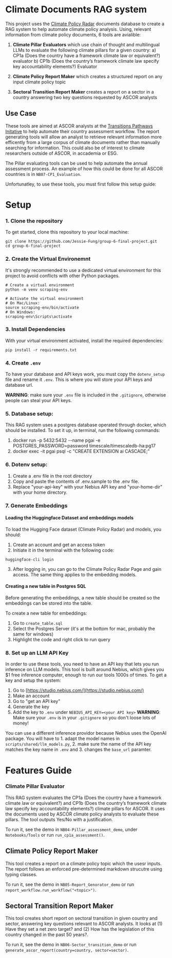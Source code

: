 # Climate Documents RAG system

This project uses the [Climate Policy Radar](https://huggingface.co/ClimatePolicyRadar) documents database to create a RAG system to help automate climate policy analysis. Using, relevant information from climate policy documents, 6 tools are avialible:

1. **Climate Pillar Evaluators** which use chain of thought and multilingual LLMs to evaluate the following climate pillars for a given country:
    a) CP1a (Does the country have a framework climate law or equivalent?) evaluator
    b) CP1b (Does the country’s framework climate law specify key accountability elements?) Evaluator

2. **Climate Policy Report Maker** which creates a structured report on any input climate policy topic

3. **Sectoral Transition Report Maker** creates a report on a sector in a country answering two key questions requested by ASCOR analysts

## Use Case

These tools are aimed at ASCOR analysts at the [Transitions Pathways Initative](https://www.transitionpathwayinitiative.org/) to help automate their country assessment workflow. The report generating tools will allow an analyst to retrieve relevant information more efficently from a large corpus of climate documents rather than manually searching for information. This could also be of interest to climate researchers outside of ASCOR, in accademia or ESG.

The Pillar evaluating tools can be used to help automate the annual assessment process. An example of how this could be done for all ASCOR countries is in `NB07-CP1_Evaluation`.

Unfortunatley, to use these tools, you must first follow this setup guide:

# Setup

### 1. Clone the repository

To get started, clone this repository to your local machine:

```
git clone https://github.com/Jessie-Fung/group-6-final-project.git
cd group-6-final-project
```

### 2. Create the Virtual Environemnt

It's strongly recommended to use a dedicated virtual environment for this project to avoid conflicts with other Python packages.

```
# Create a virtual environment
python -m venv scraping-env

# Activate the virtual environment
# On Mac/Linux:
source scraping-env/bin/activate
# On Windows:
scraping-env\Scripts\activate
```
### 3. Install Dependencies

With your virtual environment activated, install the required dependencies:
```
pip install -r requirements.txt
```

### 4. Create `.env`

To have your database and API keys work, you must copy the `dotenv_setup` file and rename it `.env`. This is where you will store your API keys and database url.

**WARNING**: make sure your `.env` file is included in the `.gitignore`, otherwise people can steal your API keys. 

### 5. Database setup:
This RAG system uses a postgres database operated through docker, which should be installed. To set it up, in terminal, run the following commands:

1. docker run -p 5432:5432 --name pgai -e POSTGRES_PASSWORD=password timescale/timescaledb-ha:pg17
2. docker exec -it pgai psql -c "CREATE EXTENSION ai CASCADE;"

### 6. Dotenv setup:

1. Create a .env file in the root directory
2. Copy and paste the contents of .env.sample to the .env file.
3. Replace "your-api-key" with your Nebius API key and "your-home-dir" with your home directory.

### 7. Generate Embeddings

#### Loading the Huggingface Dataset and embeddings models

To load the Hugging Face dataset (Climate Policy Radar) and models, you should:
1. Create an account and get an access token
2. Initiate it in the terminal with the following code:

```
huggingface-cli login
```
3. After logging in, you can go to the Climate Policy Radar Page and gain access. The same thing applies to the embedding models.

#### Creating a new table in Postgres SQL

Before generating the embeddings, a new table should be created so the embeddings can be stored into the table. 

To create a new table for embeddings:

1. Go to `create_table.sql`
2. Select the Postgres Server (it's at the bottom for mac, probably the same for windows)
3. Highlight the code and right click to run query

### 8. Set up an LLM API Key

In order to use these tools, you need to have an API key that lets you run inference on LLM models. This tool is built around Nebius, which gives you $1 free inference computer, enough to run our tools 1000s of times. To get a key and setup the system:
1. Go to [https://studio.nebius.com/](https://studio.nebius.com/)
2. Make an account
3. Go to "get an API key"
4. Generate the key
5. Add the key to `.env` under `NEBIUS_API_KEY=<your API key>`
**WARNING**: Make sure your `.env` is in your `.gitignore` so you don't loose lots of money!

You can use a different inference providor because Nebius uses the OpenAI package. You will have to 1. adapt the model names in `scripts/shared/llm_models.py`, 2. make sure the name of the API key matches the key name in `.env` and 3. changes the `base_url` paramter. 

# Features Guide

### Climate Pillar Evaluator

This RAG system evaluates the CP1a (Does the country have a framework climate law or equivalent?) and CP1b (Does the country’s framework climate law specify key accountability elements?) climate pillars for ASCOR. It uses the documents used by ASCOR climate policy analysts to evaluate these pillars. The tool outputs Yes/No with a justification.

To run it, see the demo in `NB04-Pillar_assessment_demo`, under `Notebooks/Tools` or run `run_cp1a_assessment()`.


## Climate Policy Report Maker

This tool creates a report on a climate policy topic which the usesr inputs. The report follows an enforced pre-determined markdown strucutre using typing classes.

To run it, see the demo in `NB05-Report_Genorator_demo` or run `report_workflow.run_workflow("<topic>")`.


## Sectoral Transition Report Maker

This tool creates short report on sectoral transition in given country and sector, answering key questions relevant to ASCOR analysts. It looks at (1) Have they set a net zero target? and (2) How has the legislation of this country changed in the past 50 years?.

To run it, see the demo in `NB06-Sector_transition_demo` or run `generate_ascor_report(country=country, sector=sector)`.

